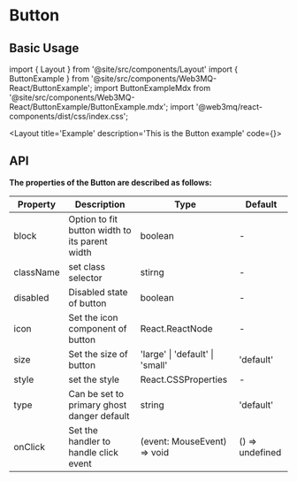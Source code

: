 # Button

## Basic Usage
import { Layout } from '@site/src/components/Layout'
import { ButtonExample } from '@site/src/components/Web3MQ-React/ButtonExample';
import ButtonExampleMdx from '@site/src/components/Web3MQ-React/ButtonExample/ButtonExample.mdx';
import '@web3mq/react-components/dist/css/index.css';

<Layout
title='Example'
description='This is the Button example'
code={<ButtonExampleMdx />}>
<ButtonExample />
</Layout>

## API

**The properties of the Button are described as follows:**

| Property     | Description                      | Type                                      | Default       |
| ------------ | -------------------------------- | ----------------------------------------- | ------------- |
|  block       | Option to fit button width to its parent width  | boolean                    |   -           |
|  className   | set class selector               | stirng                                    |   -           |
|  disabled    | Disabled state of button         | boolean                                   |   -           |
|  icon        | Set the icon component of button | React.ReactNode                           |   -           |
|  size        | Set the size of button           | 'large' \| 'default' \| 'small'           |   'default'   |
|  style       | set the style                    | React.CSSProperties                       |    -          |
|  type        | Can be set to primary ghost danger default |  string                         |   'default'   |
|  onClick     | Set the handler to handle click event | (event: MouseEvent) => void          | () => undefined |
